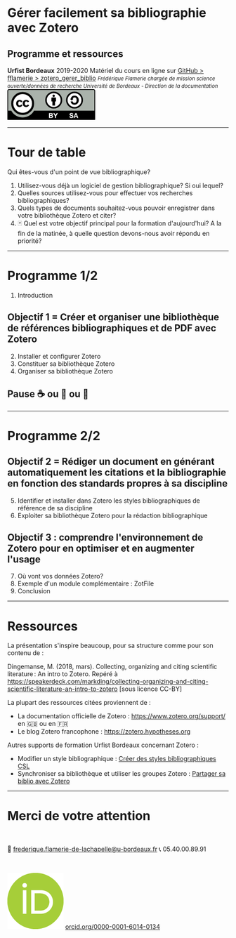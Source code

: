 <!-- $theme: default-->
<!-- page_number: true -->
<!-- $size: 16:9 -->

# Gérer facilement sa bibliographie avec Zotero
## Programme et ressources
**Urfist Bordeaux**
2019-2020
Matériel du cours en ligne sur [GitHub > fflamerie > zotero_gerer_biblio](https://github.com/fflamerie/zotero_gerer_biblio)
<small>
*Frédérique Flamerie* 
*chargée de mission science ouverte/données de recherche*
*Université de Bordeaux - Direction de la documentation*
</small>
![licence_cc](img/by-sa.png)

---

# Tour de table

Qui êtes-vous d'un point de vue bibliographique?

1. Utilisez-vous déjà un logiciel de gestion bibliographique? Si oui lequel?
2. Quelles sources utilisez-vous pour effectuer vos recherches bibliographiques?
3. Quels types de documents souhaitez-vous pouvoir enregistrer dans votre bibliothèque Zotero et citer?
4. :black_joker: Quel est votre objectif principal pour la formation d'aujourd'hui? A la fin de la matinée, à quelle question devons-nous avoir répondu en priorité?




---

# Programme 1/2

1. Introduction

## Objectif 1 = Créer et organiser une bibliothèque de références bibliographiques et de PDF avec Zotero
2. Installer et configurer Zotero
3. Constituer sa bibliothèque Zotero
4. Organiser sa bibliothèque Zotero 

## Pause :coffee: ou :tea: ou :tropical_drink:


---

# Programme 2/2
## Objectif 2 = Rédiger un document en générant automatiquement les citations et la bibliographie en fonction des standards propres à sa discipline

5. Identifier et installer dans Zotero les styles bibliographiques de référence de sa discipline
6. Exploiter sa bibliothèque Zotero pour la rédaction bibliographique

## Objectif 3 : comprendre l'environnement de Zotero pour en optimiser et en augmenter l'usage
7. Où vont vos données Zotero?
8. Exemple d'un module complémentaire :  ZotFile
9.  Conclusion

---

# Ressources

La présentation s'inspire beaucoup, pour sa structure comme pour son contenu de :

Dingemanse, M. (2018, mars). Collecting, organizing and citing scientific literature : An intro to Zotero. Repéré à https://speakerdeck.com/markding/collecting-organizing-and-citing-scientific-literature-an-intro-to-zotero [sous licence CC-BY]

La plupart des ressources citées proviennent de :
* La documentation officielle de Zotero : https://www.zotero.org/support/ en :gb:  ou en :fr: 
* Le blog Zotero francophone : https://zotero.hypotheses.org

Autres supports de formation Urfist Bordeaux concernant Zotero :
* Modifier un style bibliographique :  [Créer des styles bibliographiques CSL](https://github.com/fflamerie/zotero_csl_2018)
* Synchroniser sa bibliothèque et utiliser les groupes Zotero :  [Partager sa biblio avec Zotero](https://github.com/fflamerie/zotero_collaborative)


---



# Merci de votre attention
</br>

:email: frederique.flamerie-de-lachapelle@u-bordeaux.fr
:telephone_receiver: 05.40.00.89.91

</br>

![orcid_logo 30%](img/orcid_logo.png) [orcid.org/0000-0001-6014-0134](https://orcid.org/0000-0001-6014-0134)
